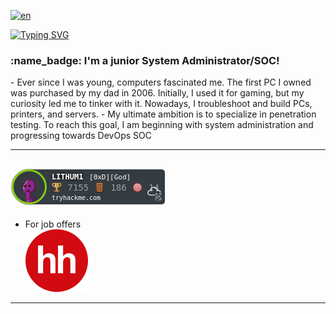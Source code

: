 [![en](https://img.shields.io/badge/lang-RU-red.svg)](https://github.com/LITHUM1/LITHUM1/blob/main/README-RU.md)

[![Typing SVG](https://readme-typing-svg.herokuapp.com?font=Hack&color=%239315B7&lines=What's+up!+I'm+Nabil+-+aka+LITHUM1)](https://git.io/typing-svg)

<h3 align="left"> :name_badge: I'm a junior System Administrator/SOC!</h3>
<!-- BLOG-POST-LIST:START -->
- Ever since I was young, computers fascinated me. The first PC I owned was purchased by my dad in 2006. Initially, I used it for gaming, but my curiosity led me to tinker with it. Nowadays, I troubleshoot and build PCs, printers, and servers.
-  My ultimate ambition is to specialize in penetration testing. To reach this goal, I am beginning with system administration and progressing towards DevOps SOC
<!-- BLOG-POST-LIST:END -->

---
[![tryhackme stats](https://raw.githubusercontent.com/LITHUM1/LITHUM1/main/assets/thm_propic.png)][TryHackme]
---
- For job offers  
[![hh.ru](https://raw.githubusercontent.com//LITHUM1/LITHUM1/main/assets/hh.png)][hh.ru]
---








[tryhackme]: https://tryhackme.com/p/LITHUM1
[hh.ru]: https://kazan.hh.ru/resume/0de9e492ff09e5eb730039ed1f76594b573079
